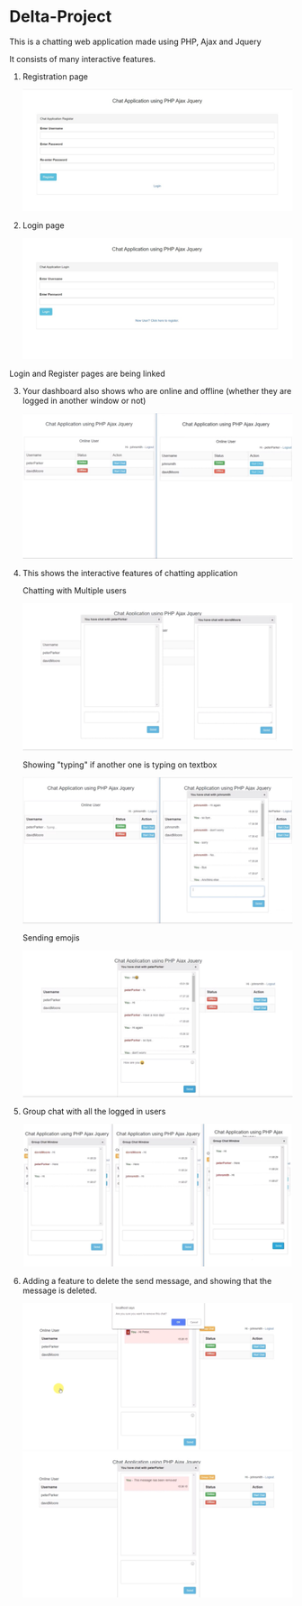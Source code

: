 # Delta-Project

This is a chatting web application made using PHP, Ajax and Jquery

It consists of many interactive features.

1) Registration page

    ![alt text](https://github.com/ritz139/Delta-Project/blob/master/screenshots/1.jpg?raw=true)
    
2) Login page

    ![alt text](https://github.com/ritz139/Delta-Project/blob/master/screenshots/2.jpg?raw=true)

Login and Register pages are being linked

3) Your dashboard also shows who are online and offline (whether they are logged in another window or not)

    ![alt text](https://github.com/ritz139/Delta-Project/blob/master/screenshots/3.jpg?raw=true)
    
4) This shows the interactive features of chatting application

    Chatting with Multiple users
    
    ![alt text](https://github.com/ritz139/Delta-Project/blob/master/screenshots/4ai.jpg?raw=true)
    
    Showing "typing" if another one is typing on textbox
    
    ![alt text](https://github.com/ritz139/Delta-Project/blob/master/screenshots/4aii.jpg?raw=true)
    
    Sending emojis
    
    ![alt text](https://github.com/ritz139/Delta-Project/blob/master/screenshots/4aiii.jpg?raw=true)
    
5) Group chat with all the logged in users

    ![alt text](https://github.com/ritz139/Delta-Project/blob/master/screenshots/5.jpg?raw=true)
    
6) Adding a feature to delete the send message, and showing that the message is deleted.

    ![alt text](https://github.com/ritz139/Delta-Project/blob/master/screenshots/6a.jpg?raw=true)
    ![alt text](https://github.com/ritz139/Delta-Project/blob/master/screenshots/6b.jpg?raw=true)
